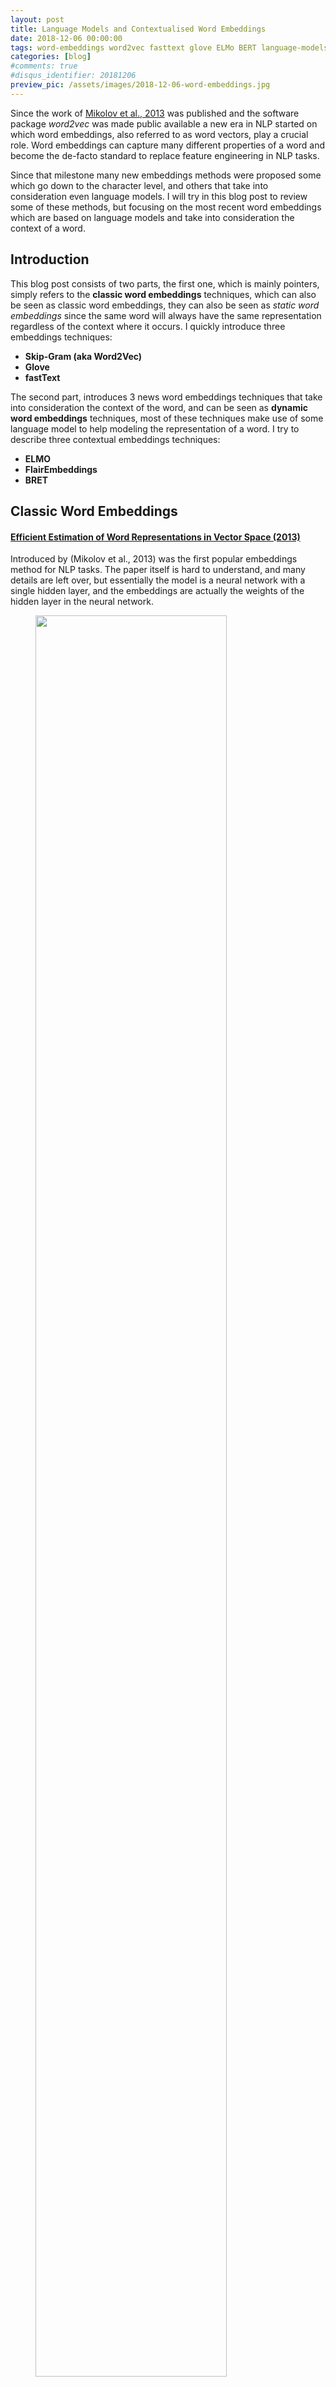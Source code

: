 ```yaml
---
layout: post
title: Language Models and Contextualised Word Embeddings
date: 2018-12-06 00:00:00
tags: word-embeddings word2vec fasttext glove ELMo BERT language-models character-embeddings character-language-models
categories: [blog]
#comments: true
#disqus_identifier: 20181206
preview_pic: /assets/images/2018-12-06-word-embeddings.jpg
---
```


Since the work of [Mikolov et al., 2013](https://arxiv.org/pdf/1301.3781.pdf) was published and the software package _word2vec_ was made public available a new era in NLP started on which word embeddings, also referred to as word vectors, play a crucial role. Word embeddings can capture many different properties of a word and become the de-facto standard to replace feature engineering in NLP tasks.

Since that milestone many new embeddings methods were proposed some which go down to the character level, and others that take into consideration even language models. I will try in this blog post to review some of these methods, but focusing on the most recent word embeddings which are based on language models and take into consideration the context of a word.

## __Introduction__

This blog post consists of two parts, the first one, which is mainly pointers, simply refers to the __classic word embeddings__ techniques, which can also be seen as classic word embeddings, they can also be seen as _static word embeddings_ since the same word will always have the same representation regardless of the context where it occurs. I quickly introduce three embeddings techniques:

- __Skip-Gram (aka Word2Vec)__
- __Glove__
- __fastText__

The second part, introduces 3 news word embeddings techniques that take into consideration the context of the word, and can be seen as __dynamic word embeddings__ techniques, most of these techniques make use of some language model to help modeling the representation of a word. I try to describe three contextual embeddings techniques:

- __ELMO__
- __FlairEmbeddings__
- __BRET__

## __Classic Word Embeddings__

#### [Efficient Estimation of Word Representations in Vector Space (2013)](https://arxiv.org/pdf/1301.3781.pdf)

Introduced by (Mikolov et al., 2013) was the first popular embeddings method for NLP tasks. The paper itself is hard to understand, and many details are left over, but essentially the model is a neural network with a single hidden layer, and the embeddings are actually the weights of the hidden layer in the neural network.

<figure>
  <img style="width: 85%; height: 85%" src="/assets/images/2018-12-06-skip_gram_net_arch.png">
  <figcaption><br>Image taken from http://mccormickml.com/2016/04/19/word2vec-tutorial-the-skip-gram-model/</figcaption>
</figure>


An important aspect is how to train this network in an efficient way, and then is when negative sampling comes into play.

I will not go into detail regarding this one, as the number of tutorials, implementations and resources regarding this technique is abundant in the net, and I will just rather leave some pointers.

#### __Links__
- [McCormick, C. (2016, April 19). Word2Vec Tutorial - The Skip-Gram Model.](http://mccormickml.com/2016/04/19/word2vec-tutorial-the-skip-gram-model/)
- [McCormick, C. (2017, January 11). Word2Vec Tutorial Part 2 - Negative Sampling.](http://mccormickml.com/2017/01/11/word2vec-tutorial-part-2-negative-sampling/)
- [word2vec Parameter Learning Explained, Xin Rong](https://arxiv.org/pdf/1411.2738.pdf)
- [https://code.google.com/archive/p/word2vec/](https://code.google.com/archive/p/word2vec/)
- [Stanford NLP with Deep Learning: Lecture 2 - Word Vector Representations: word2vec](https://www.youtube.com/watch?v=ERibwqs9p38)

---
<br>


### [GloVe: Global Vectors for Word Representation (2014)](https://www.aclweb.org/anthology/D14-1162)

I will also give a brief overview of this work since there is also abundant resources on-line. It was published shortly after the _skip-gram_ technique and essentially it starts to make an observation that shallow window-based methods suffer from the disadvantage that they do not operate directly on the co-occurrence statistics of the corpus. Window-based models, like skip-gram, scan context windows across the entire corpus and fail to take advantage of the vast amount of repetition in the data.

Count models, like GloVe, learn the vectors by essentially doing some sort of dimensionality reduction on the co-occurrence counts matrix. They start by constructing a matrix with counts of word co-occurrence information, each row tells how often does a word occur with every other word in some defined context-size in a large corpus. This matrix is then factorize, resulting in a lower dimension matrix, where each row is some vector representation for each word.

<figure>
  <img style="width: 85%; height: 85%" src="/assets/images/2018-12-06-glove-matrix-factorisation-5.jpg">
  <figcaption><br>Image taken from http://building-babylon.net/2015/07/29/glove-global-vectors-for-word-representations/</figcaption>
</figure>

The dimensionality reduction is typically done by minimizing a some kind of 'reconstruction loss' that finds lower-dimension representations of the original matrix and which can explain most of the variance in the original high-dimensional matrix.

#### __Links__
- [GloVe project at Stanford](https://nlp.stanford.edu/projects/glove/)
- [Building Babylon: Global Vectors for Word Representations](http://building-babylon.net/2015/07/29/glove-global-vectors-for-word-representations/)
- [Good summarization on text2vec.org](http://text2vec.org/glove.html)
- [Stanford NLP with Deep Learning: Lecture 3 GloVe - Global Vectors for Word Representation](https://www.youtube.com/watch?v=ASn7ExxLZws)
- [Paper Dissected: 'Glove: Global Vectors for Word Representation' Explained](http://mlexplained.com/2018/04/29/paper-dissected-glove-global-vectors-for-word-representation-explained)

---
<br>



### [Enriching Word Vectors with Subword Information (2017)](http://aclweb.org/anthology/Q17-1010)

One drawback of the two approaches presented before is the fact that they don't handle out-of-vocabulary.

The work of [Bojanowski et al, 2017](http://aclweb.org/anthology/Q17-1010) introduced the concept of subword-level embeddings, based on the skip-gram model, but where each word is represented as a bag of character $$n$$-grams.

<figure>
  <img style="width: 50%; height: 50%" src="/assets/images/2018-12-06-fasttext-logo-color-web.png">
  <figcaption><br>Image taken from https://fasttext.cc/</figcaption>
</figure>

A vector representation is associated to each character $$n$$-gram, and words are represented as the sum of these representations. This allows the model to compute word representations for words that did not appear in the training data.

Each word $w$ is represented as a bag of character $n$-gram, plus a special boundary symbols _\<_ and _\>_ at the beginning and end of words, plus the word $w$ itself in the set of its $n$-grams.

Taking the word _where_ and $n = 3$ as an example, it will be represented by the character $n$-grams: \< wh, whe, her, ere, re \> and the special sequence \< where \>.

#### __Links__
- [https://github.com/facebookresearch/fastText](https://github.com/facebookresearch/fastText)
- [Library for efficient text classification and representation learning](https://fasttext.cc/)

---
<br>


#### __Static Word Embeddings fail to capture polysemy__

The models presented before have a fundamental problem which is they generate the same embedding for the same word in different contexts, for example, given the word _bank_ although it will have the same representation it can have different meanings:

- "I deposited 100 EUR in the __bank__."
- "She was enjoying the sunset o the left __bank__ of the river."

In the methods presented before, the word representation for __bank__ would always be the same regardless if it appears in the context of geography or economics. In the next part of the post we will see how new embedding techniques capture polysemy.

---

<br>

## __Contextualised Word-Embeddings__

Contextualised words embeddings aim at capturing word semantics in different contexts to address the issue of polysemous and the context-dependent nature of words.

#### __Language Models__

Language models compute the probability distribution of the next word in a sequence given the sequence of previous words. LSTMs become a popular neural network architecture to learn this probabilities. The figure below shows how an LSTM can be trained to learn a language model.

<figure>
  <img style="width: 65%; height: 65%" src="/assets/images/2018-12-06-general_word_language_model.jpg">
  <figcaption><br> Image taken from http://torch.ch/blog/2016/07/25/nce.html</figcaption>
</figure>

A sequence of words or sentence is fed into an LSTM word by word, the previous word along with the internal state of the LSTM are used to predict the next possible word.

But it's also possible to go on level below and build a character-level language model. [Andrej Karpathy blog post](http://karpathy.github.io/2015/05/21/rnn-effectiveness/) about char-level language model shows some interesting examples.

This is short a very short intro on language models, but they are the backbone of the upcoming techniques/papers that complete this blog post.

---

<br>


### [__ELMo: Deep contextualized word representations (2018)__](https://aclweb.org/anthology/N18-1202)

The main idea of the Embeddings from Language Models (ELMo) can be divided into two main tasks, first we train an LSTM-based language model on some corpus, and then we use the hidden states of the LSTM for each token to generate a vector representation of each word.

#### __Language Model__

The language model is trained by reading the sentences both forward and backward. That is, in essence there are two language models, one that learns to predict the next word given the past words and another that learns to predict the past words given the future words.

Another detail is that the authors, instead of using a single-layer LSTM, they use a stacked multi-layer LSTM. A single-layer LSTM takes the sequence of words as input, as multi-layer LSTM takes the output sequence of the previous LSTM-layer as input, the authors also mention the use of residual connections between the LSTM layers. In the paper the authors also show that the different layers of the LSTM language model learns different characteristics of language.

<figure>
  <img style="width: 85%; height: 85%" src="/assets/images/2018-12-06-ELMo_language_models.png">
  <figcaption><br>Image taken from Shuntaro Yada slides</figcaption>
</figure>

Training $L$-layer LSTM forward and backward language mode generates $$2\ \times \ L$$ different vector representations for each word, $L$ represents the number of stacked LSTMs, each one outputs a vector. Adding another vector representation of the word, trained on some external resources, or just a random embedding, we end up with $$2\ \times \ L + 1$$ vectors that can be used to compute the context representation of every word.

The parameters for the token representations and the softmax layer are shared by the forward and backward language model, while the LSTMs parameters (hidden state, gate, memory) are separate.

ELMo is a tasks specific combination of the intermediate layer representations in a bidirectional Language Model (biLM). That is, given a pre-trained biLM and a supervised architecture for a target NLP task, the end task model learns a linear combination of the layer representations.

The language model described above is completely task-agnostic, and is trained in an unsupervised manner.

#### __Task-specific__

The second part of the model consists in using the hidden states generated by the LSTM for each token to compute a vector representation of each word, the detail here is that this is done in a specific context, with a given end task.

Concretely, in ELMo, each word representation is computed with a concatenation and a weighted sum:

$$ ELMo_k = \gamma^{task} \sum_{j=0}^{L} s_j^{task} h_{k,j}^{LM} $$

- the scalar parameter $$\gamma^{task}$$ allows the task model to scale the entire ELMo vector
- $$s_j^{task}$$ are softmax-normalized weights and
- the indices $$k$$ and $$j$$ correspond to the index of the word and the index of the layer from which the hidden state is being extracted from.

For example, $$h_{k,j}$$ is the output of the $$j$$-th LSTM for the word $$k$$. $$s_j$$ is the weight of $$h_{k,j}$$ in computing the representation for $$k$$.

<figure>
  <img style="width: 85%; height: 85%" src="/assets/images/2018-12-06-ELMo_task_specific.png">
  <figcaption><br>Image taken from Shuntaro Yada slides</figcaption>
</figure>

In practice ELMo embeddings could replace existing word embeddings, the authors however recommend to concatenate ELMos with context-independent word embeddings such as GloVe, fasttext, or character-based embeddings before inputting them into the task-specific model.

ELMo is flexible in the sense that it can be used with any model barely changing it, meaning it can work with existing systems or architectures.

<figure>
  <img style="width: 75%; height: 75%" src="/assets/images/2018-12-06-ELMo_overview.png">
  <figcaption><br>Image taken from Shuntaro Yada slides</figcaption>
</figure>

We can see this models as more of a function that given a sentence outputs $$k$$ vectors for each word, where $$k$$ is the number of layers in the language model. In contrast, the classical embedding methods one gets the embedding of a word by performing a lookup operation on a matrix.

In resume, ELMos train a multi-layer, bi-directional, LSTM-based language model, and extract the hidden state of each layer for the input sequence of words. Then, they compute a weighted sum of those hidden states to obtain an embedding for each word. The weight of each hidden state is task-dependent and is learned.

#### __Links__

- code: [https://github.com/allenai/allennlp/blob/master/tutorials/how_to/elmo.md](https://github.com/allenai/allennlp/blob/master/tutorials/how_to/elmo.md)

- models: [https://allennlp.org/models](https://allennlp.org/models)

- [Deep Contextualized Word Representations : Matthew Peters @ NAACL-HLT 2018](https://vimeo.com/277672840)

- the images were taken/adapted from [Shuntaro Yada](https://shuntaroy.com/) great [slides](https://www.slideshare.net/shuntaroy/a-review-of-deep-contextualized-word-representations-peters-2018)

---

<br>


### [__Contextual String Embeddings for Sequence Labelling__ (2018)](https://aclweb.org/anthology/C18-1139)

The authors propose a contextualized character-level word embedding which captures word meaning in context and therefore produce different embeddings for polysemous words depending on their context. It model words and context as sequences of characters, which aids in handling rare and misspelled words and captures subword structures such as prefixes and endings.


#### __Character-level Language Model__

Characters are the atomic units of language model, allowing text to be treated as a sequence of characters passed to an LSTM which at each point in the sequence is trained to predict the next character, meaning that the _model has a hidden state for each character in the sequence_.

__TODO__: formula

Train a forward and a backward model character language model. Essentially the character-level language model is just 'tuning' the hidden states of the LSTM based on reading lots of sequences of characters.


#### __Extracting Word Representations__

From this forward-backward LM, the authors concatenate the following hidden character states for each word:

- from the fLM, we extract the output hidden state after the last character in the word. Since the fLM is trained to predict likely continuations of the sentence after this character, the hidden state encodes semantic-syntactic information of the sentence up to this point, including the word itself.

- from the bLM, we extract the output hidden state before the word’s first character from the bLM to capture semantic- syntactic information from the end of the sentence to this character.

Both output hidden states are concatenated to form the final embedding and capture the semantic-syntactic information of the word itself as well as its surrounding context.

<figure>
  <img style="width: 50%; height: 50%" src="/assets/images/2018-12-06-character_lm_for_word_embedding.png">
  <figcaption><br> Image taken from ...</figcaption>
</figure>

Formally, let the individual word-strings begin at character inputs with indices $$t0, t1, . . . , tn$$ then we define contextual string embeddings of these words as:

__TODO__: formula

The embeddings can then be used for other downstream tasks such as named-entity recognition.

<figure>
  <img style="width: 50%; height: 50%" src="/assets/images/2018-12-06-character_lm_for_sequence_labelling.png">
  <figcaption><br> Image taken from ...</figcaption>
</figure>


In essence, this model learns two character-based language models: forward and backward. An Embedding for a word is then constructed by feeding a word - character by character - into the the two language-models (forward and backward) and keeping the two last states (i.e., last character and first character) as two word vectors, these are then concatenated.

In the experiments described on the paper the authors concatenated the word vector generated before with yet another word vector from [fastText]() an then apply a Embeddings->LSTM->CRF architecture for several sequence labelling tasks, e.g.: NER, chunking, PoS-tagging.

#### __Links__

- code: [https://github.com/zalandoresearch/flair](https://github.com/zalandoresearch/flair)

<br>

---




<br>

### [BERT: Pre-training of Deep Bidirectional Transformers for Language Understanding (2018)](https://arxiv.org/pdf/1810.04805.pdf)

BERT, or Bidirectional Encoder Representations from Transformers, is essentially a new method of training language models.

Pre-trained word representations, as seen in this blog post, can be __context-free__ (i.e., word2vec, GloVe, fastText), meaning that a single word representation is generated for each word in the vocabulary, or can also be __contextual__ (i.e., ELMo and Flair), on which the word representation depends on the context where that word occurs, meaning that the same word in different contexts can have different representations.

Contextual representations can further be __unidirectional__ or __bidirectional__. Note, even if a language model is trained forward or backward, is still considered unidirectional since the prediction of future words (or characters) is only based on past seen data.

In the sentence: _"The cat sits on the mat"_, the unidirectional representation of _"sits"_ is only based on _"The cat"_ but not on _"on the mat"_. Previous works train two representations for each word (or character), one left-to-right and one right-to-left, and then concatenate them together to a have a single representation for whatever downstream task.

BERT represents _"sits"_ using both its left and right context — _"The cat xxx on the mat"_ based on a simple approach, masking out 15% of the words in the input, run the entire sequence through a multi-layer bidirectional Transformer encoder, and then predict only the masked words.

### __Multi-layer bidirectional Transformer encoder__

The Multi-layer bidirectional Transformer aka Transformer was first introduced in the [Attention is All You Need](https://papers.nips.cc/paper/7181-attention-is-all-you-need.pdf) paper. It follows the encoder-decoder architecture of machine translation models, but  it replaces the RNNs by a different network architecture.

The Transformer tries to learn the dependencies, typically encoded by the hidden states of a RNN, using just an Attention Mechanism. RNNs handle dependencies by being stateful, i.e., the current state encodes the information they needed to decide on how to process subsequent tokens.

This means that RNNs need to keep the state while processing all the words, and this becomes a problem for long-range dependencies between words. The attention mechanism has somehow mitigated this problem but it still remains an obstacle to high-performance machine translation.

The Transformer tries to directly learn these dependencies using the attention mechanism only and it also learns intra-dependencies between the input tokens, and between output tokens. This is done by relying on a key component, the __Multi-Head Attention block__, which has an attention mechanism defined by the authors as the __Scaled Dot-Product Attention__.

<figure>
  <img style="width: 50%; height: 50%" src="/assets/images/2018-12-06-transformer_attention.png">
  <figcaption><br> Image taken from "Attention Is All You Need"</figcaption>
</figure>

To improve the expressiveness of the model, instead of computing a single attention pass over the values, the Multi-Head Attention computes multiple attention weighted sums, i.e., it uses several attention layers stacked together with different linear transformations of the same input.

<figure>
  <img style="width: 35%; height: 35%" src="/assets/images/2018-12-06-attention_path_length.png">
  <figcaption><br> Image taken from http://mlexplained.com/2017/12/29/attention-is-all-you-need-explained/</figcaption>
</figure>

The main key feature of the Transformer is therefore that instead of encoding dependencies in the hidden state, directly expresses them by attending to various parts of the input.

The Transformer in an encoder and a decoder scenario

<figure>
  <img style="width: 40%; height: 40%" src="/assets/images/2018-12-06-transformer_encoding_decoding_arch.png">
  <figcaption><br> Image taken from "Attention Is All You Need"</figcaption>
</figure>

This is just a very brief explanation of what the Transformer is, please check the original paper and following links for a more detailed description:

- [http://mlexplained.com/2017/12/29/attention-is-all-you-need-explained/](http://mlexplained.com/2017/12/29/attention-is-all-you-need-explained/)
- [https://ai.googleblog.com/2017/08/transformer-novel-neural-network.html](https://ai.googleblog.com/2017/08/transformer-novel-neural-network.html)
- [http://nlp.seas.harvard.edu/2018/04/03/attention.html](https://ai.googleblog.com/2017/08/transformer-novel-neural-network.html)


## __Masked Language Model__

BERT uses the Transformer encoder to learn a language model.

The input to the Transformer is a sequence of tokens, which are passed to an embeddeding layer and then processed by the Transformer network. The output is a sequence of vectors, in which each vector corresponds to an input token.


<figure>
  <img style="width: 65%; height: 65%" src="/assets/images/2018-12-06-transformer_arch.png">
  <figcaption><br> Image taken from https://www.lyrn.ai/2018/11/07/explained-bert-state-of-the-art-language-model-for-nlp/</figcaption>
</figure>

As explained above this language model is what one could considered a bi-directional model, but some defend that you should be instead called non-directional.

The bi-directional/non-directional property in BERT comes from masking 15% of the words in a sentence, and forcing the model to learn how to use information from the entire sentence to deduce what words are missing.

The original Transformer is adapted so that the loss function only considers the prediction of masked words and ignores the prediction of the non-masked words. The prediction of the output words requires:

- Adding a classification layer on top of the encoder output.
- An embedding matrix, transforming the output vectors into the vocabulary dimension.
- Calculating the probability of each word in the vocabulary with softmax.


<figure>
  <img style="width: 65%; height: 65%" src="/assets/images/2018-12-06-transformer_mll.png">
  <figcaption><br> Image taken from https://www.lyrn.ai/2018/11/07/explained-bert-state-of-the-art-language-model-for-nlp/</figcaption>
</figure>

BRET is also trained in a Next Sentence Prediction (NSP), in which the model receives pairs of sentences as input and has to learn to predict if the second sentence in the pair is the subsequent sentence in the original document or not.

To use BERT for a sequence labelling task, for instance a NER model, this model can be trained by feeding the output vector of each token into a classification layer that predicts the NER label.

<!--
Attention Mechanism
https://www.youtube.com/watch?v=XrZ_Y4koV5A
https://guillaumegenthial.github.io/sequence-to-sequence.html
-->

#### __Links__

- [Open Sourcing BERT: State-of-the-Art Pre-training for Natural Language Processing](https://ai.googleblog.com/2018/11/open-sourcing-bert-state-of-art-pre.html)
- [https://github.com/google-research/bert](https://github.com/google-research/bert)
- [BERT – State of the Art Language Model for NLP (www.lyrn.ai)](https://www.lyrn.ai/2018/11/07/explained-bert-state-of-the-art-language-model-for-nlp/)
- [Reddit: Pre-training of Deep Bidirectional Transformers for Language Understanding](https://www.reddit.com/r/MachineLearning/comments/9nfqxz/r_bert_pretraining_of_deep_bidirectional/)
- [The Illustrated BERT, ELMo, and co. (How NLP Cracked Transfer Learning)](https://jalammar.github.io/illustrated-bert/)

---




<br>

## __Summary__

In a time span of about 10 years Word Embeddings revolutionized the way almost all NLP tasks can be solved with Neural Networks.

<!--
- Multi-sense embeddings: embeddings fail to capture polisemy
not being able to capture multiple senses of words, word embeddings also fail to capture the meanings of phrases and multi-word expressions, which can be a function of the meaning of their constituent words, or have an entirely new meaning.
refer evaluation
-->


<!--
ELMo embeddings: https://arxiv.org/pdf/1802.05365.pdf (from AllenNLP)
Learn a language model from bi-LSTM (using two layers, i.e., 2-stacked LSTM), extracting the hidden state of each layer; (token-based not char-based)
Compute a weighted sum of those hidden states to obtain an embedding for each word. The weight of each hidden state is task-dependent and is learned for each (NLP downstream) task and normalized using the softmax function.
NOTE: I see some relatedness with the attention mechanisms, embeddings are fixed but are weighted according to the end-task;
AllenNLP https://allennlp.org/models
-->






<br>

## __References__

- ["Efficient Estimation of Word Representations in Vector Space" Mikolov et al. (2013)](https://arxiv.org/pdf/1301.3781.pdf)
- ["GloVe: Global Vectors for Word Representation" Pennington et al. (2014) ](https://www.aclweb.org/anthology/D14-1162)
- [Word embeddings in 2017: Trends and future directions](http://ruder.io/word-embeddings-2017/)
- [king - man + woman is queen; but why?](http://p.migdal.pl/2017/01/06/king-man-woman-queen-why.html)
- [The Unreasonable Effectiveness of Recurrent Neural Networks](http://karpathy.github.io/2015/05/21/rnn-effectiveness)







<!--

## __Experiments__

Probably better to be another post?

I wanted to explore embeddings for Portuguese with news articles that I've been crawling since the days I started my PhD, by luck the [small script](https://github.com/davidsbatista/publico.pt-news-scrapper) I wrote a few years ago, still works and it's running, triggered by a crontab, on some remote server fetching daily portuguese news articles  :)

Crawling text from the web is always tricky and it involves lots of cleaning, and plus I wanted a clean dataset to learn embeddings, I explicitly removed punctuation and normalized all words to lowercase. In order to do this I used a mix of sed and python, as shown below:

Using python replace all HTML entities by it's corresponding mappings into plain text:
{% highlight bash %}
python3 -c 'import html, sys; [print(html.unescape(l), end="") for l in sys.stdin]'
{% endhighlight bash %}

Next remove all HTML tags
{% highlight bash %}
sed s/"<[^>]*>"/""/g
{% endhighlight bash %}

I also used python to convert everything to lowercase, since `tr` command could not properly hand some characters
{% highlight bash %}
python3 -c 'import sys; [print(l.lower(), end="") for l in sys.stdin]' \
{% endhighlight bash %}

Remove ticks, parenthesis, quotation marks, parenthesis, etc.
{% highlight bash %}
sed s/"['\"\(\)\`”′″‴«»„”“‘’]"/""/g
{% endhighlight bash %}

Remove punctuation "glued" to last character of a word/token
{% highlight bash %}
sed s/"\(\w\)[\.,:;\!?\"\/+]\s"/"\1 "/g
{% endhighlight bash %}

Replace two or more consecutive spaces by just one
{% highlight bash %}
tr -s " "
{% endhighlight bash %}


Putting it all together in a single script:

{% highlight bash %}
cat news_aricles | cut --complement -f1,2,3 $1 \
| tr '\t' '\n' \
| python3 -c 'import html, sys; [print(html.unescape(l), end="") for l in sys.stdin]' \
| sed s/"<[^>]*>"/""/g \
| python3 -c 'import sys; [print(l.lower(), end="") for l in sys.stdin]' \
| tr -s " " \
| sed s/"['\"\(\)\`”′″‴«»„”“‘’º]"/""/g \
| sed s/"\(\w\)[\.,:;\!?\"\/+]\s"/"\1 "/g \
| sed s/"\["/""/g \
| sed s/"\]"/""/g \
| sed -e 's/\.//g' \
| sed s/" - "/" "/g \
| sed s/" — "/" "/g \
| sed s/" — "/" "/g \
| sed s/" — "/" "/g \
| sed s/" – "/" "/g \
| sed s/" – "/" "/g \
| sed s/" , "/" "/g \
| sed s/" \/ "/" "/g \
| sed s/"-,"/""/g \
| sed s/"—,"/""/g \
| sed s/"–,"/""/g \
| sed s/"--"/""/g \
| sed s/"\(\w\)[\.,:;\!?\"\/+]\s"/"\1 "/g \
| tr -s " " > news_articles_clean.txt;
{% endhighlight bash %}

The script takes as input a text file with a news article per line, including title, date, category, etc.; it takes only the text fields (i.e., title, lead, news text) and generates a file where each line consists of a title, a lead of a news text. All the tokens are in lower case and there is no punctuation.

A quick way to inspect the generated tokens is to run the following line, which it will output all the tokens in the file ordered by frequency of occurrence:

{% highlight bash %}
cat news_articles_clean.txt | tr ' ' '\n' | sort | uniq -c | sort -gr > tokens_counts.txt
{% endhighlight bash %}

-->